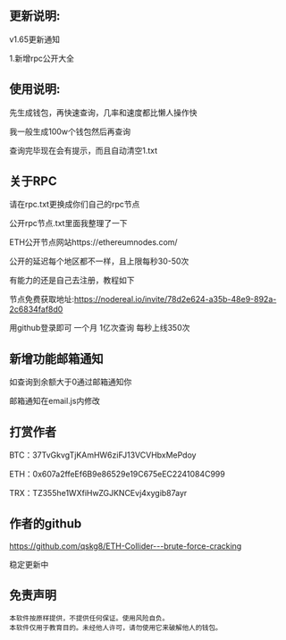## 更新说明:

v1.65更新通知

1.新增rpc公开大全

## 使用说明:

先生成钱包，再快速查询，几率和速度都比懒人操作快

我一般生成100w个钱包然后再查询

查询完毕现在会有提示，而且自动清空1.txt      

##  关于RPC

请在rpc.txt更换成你们自己的rpc节点

公开rpc节点.txt里面我整理了一下

ETH公开节点网站https://ethereumnodes.com/

公开的延迟每个地区都不一样，且上限每秒30-50次 

有能力的还是自己去注册，教程如下

节点免费获取地址:https://nodereal.io/invite/78d2e624-a35b-48e9-892a-2c6834faf8d0

用github登录即可 一个月 1亿次查询 每秒上线350次

##  新增功能邮箱通知 

  如查询到余额大于0通过邮箱通知你

  邮箱通知在email.js内修改

##  打赏作者

BTC：37TvGkvgTjKAmHW6ziFJ13VCVHbxMePdoy

ETH：0x607a2ffeEf6B9e86529e19C675eEC2241084C999

TRX：TZ355he1WXfiHwZGJKNCEvj4xygib87ayr

##  作者的github

https://github.com/qskg8/ETH-Collider---brute-force-cracking

稳定更新中

## 免责声明

    本软件按原样提供，不提供任何保证。使用风险自负。
    本软件仅用于教育目的。未经他人许可，请勿使用它来破解他人的钱包。
